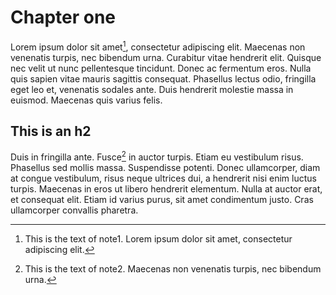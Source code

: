 # Chapter one
 
Lorem ipsum dolor sit amet[^note1], consectetur adipiscing elit. Maecenas non venenatis turpis, nec bibendum urna. Curabitur vitae hendrerit elit. Quisque nec velit ut nunc pellentesque tincidunt. Donec ac fermentum eros. Nulla quis sapien vitae mauris sagittis consequat. Phasellus lectus odio, fringilla eget leo et, venenatis sodales ante. Duis hendrerit molestie massa in euismod. Maecenas quis varius felis.

## This is an h2

Duis in fringilla ante. Fusce[^note2] in auctor turpis. Etiam eu vestibulum risus. Phasellus sed mollis massa. Suspendisse potenti. Donec ullamcorper, diam at congue vestibulum, risus neque ultrices dui, a hendrerit nisi enim luctus turpis. Maecenas in eros ut libero hendrerit elementum. Nulla at auctor erat, et consequat elit. Etiam id varius purus, sit amet condimentum justo. Cras ullamcorper convallis pharetra.


[^note1]: This is the text of note1. Lorem ipsum dolor sit amet, consectetur adipiscing elit.

[^note2]: This is the text of note2. Maecenas non venenatis turpis, nec bibendum urna.
